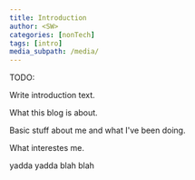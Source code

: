 ```yaml
---
title: Introduction
author: <SW>
categories: [nonTech]
tags: [intro]
media_subpath: /media/
---
```



TODO:

Write introduction text.

What this blog is about.

Basic stuff about me and what I've been doing.

What interestes me.

yadda yadda blah blah

